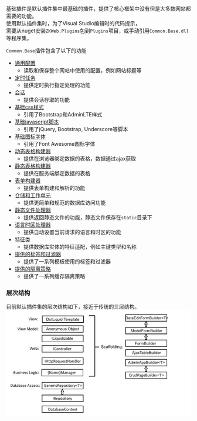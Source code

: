 基础插件是默认插件集中最基础的插件，提供了核心框架中没有但是大多数网站都需要的功能。<br/>
使用默认插件集时，为了Visual Studio编辑时的代码提示，<br/>
需要从nuget安装`ZKWeb.Plugins`包到`Plugins`项目，或手动引用`Common.Base.dll`等程序集。

`Common.Base`插件包含了以下的功能

- [通用配置](common.base.generic_config)
	- 读取和保存整个网站中使用的配置，例如网站标题等
- [定时任务](common.base.scheduled_task)
	- 提供定时执行指定处理的功能
- [会话](common.base.session)
	- 提供会话存取的功能
- [基础css样式](common.base.css)
	- 引用了Bootstrap和AdminLTE样式
- [基础javascript脚本](common.base.javascript)
	- 引用了jQuery, Bootstrap, Underscore等脚本
- [基础图标字体](common.base.font)
	- 引用了Font Awesome图标字体
- [动态表格构建器](common.base.ajax_table)
	- 提供在浏览器绑定数据的表格，数据通过ajax获取
- [静态表格构建器](common.base.static_table)
	- 提供在服务端绑定数据的表格
- [表单构建器](common.base.form_builder)
	- 提供表单构建和解析的功能
- [仓储和工作单元](common.base.repository_uow)
	- 提供更简单和规范的数据库访问功能
- [静态文件处理器](common.base.static_handler)
	- 提供返回静态文件的功能，静态文件保存在`static`目录下
- [语言时区处理器](common.base.locale_handler)
	- 提供自动设置当前请求的语言和时区的功能
- [特征类](common.base.traits)
	- 提供数据库实体的特征适配，例如主键类型和名称
- [提供的标签和过滤器](common.base.tag_and_filter)
	- 提供了一系列模板使用的标签和过滤器
- [提供的隔离策略](common.base.cache_policy)
	- 提供了一系列缓存隔离策略

### 层次结构

目前默认插件集的层次结构如下，接近于传统的三层结构。<br/>
![](../img/architecture.jpg)
